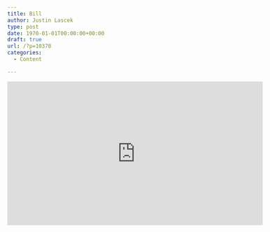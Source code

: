 ```yaml
---
title: Bill
author: Justin Lascek
type: post
date: 1970-01-01T00:00:00+00:00
draft: true
url: /?p=10378
categories:
  - Content

---
```

<span class="embed-youtube" style="text-align:center; display: block;"><iframe class='youtube-player' type='text/html' width='584' height='329' src='https://www.youtube.com/embed/Ck5Fgdvc4W4?version=3&#038;rel=1&#038;fs=1&#038;autohide=2&#038;showsearch=0&#038;showinfo=1&#038;iv_load_policy=1&#038;wmode=transparent' allowfullscreen='true' style='border:0;'></iframe></span>
